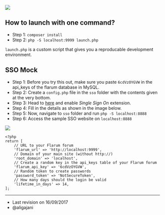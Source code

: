 ![](https://dt9ph4xofvj87.cloudfront.net/user/sites/shawacademy.com/themes/mytheme/images/logo/logo-284-50/png/regular.png)
## How to launch with one command?

* Step 1: `composer install`
* Step 2: `php -S localhost:9999 launch.php`

`launch.php` is a custom script that gives you a reproducable development environment. 

## SSO Mock

* Step 1: Before you try this out, make sure you paste `6cdVzOYGVW` in the api_keys of the flarum database in MySQL.
* Step 2: Create a `config.php` file in the `sso` folder with the contents given at the very bottom.
* Step 3: Head to [here](http://localhost:9999/admin#/extensions) and enable *Single Sign On* extension.
* Step 4: Fill in the details as shown in the image below.
* Step 5: Now, navigate to `sso` folder and run `php -S localhost:8888`
* Step 6: Access the sample SSO website on `localhost:8888` 

![](https://i.imgur.com/umGJsnx.png)

```
<?php
return [
    // URL to your Flarum forum
    'flarum_url' => 'http://localhost:9999',
    // Domain of your main site (without http://)
    'root_domain' => 'localhost',
    // Create a random key in the api_keys table of your Flarum forum
    'flarum_api_key' => '6cdVzOYGVW',
    // Random token to create passwords
    'password_token' => 'NotSecureToken',
    // How many days should the login be valid
    'lifetime_in_days' => 14,
];

```

___
* Last revision on 16/09/2017
* @aligajani

